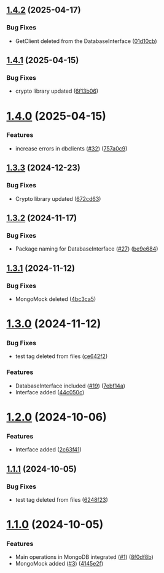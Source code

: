 ## [1.4.2](https://github.com/cristianat98/DBClientGo/compare/v1.4.1...v1.4.2) (2025-04-17)


### Bug Fixes

* GetClient deleted from the DatabaseInterface ([01d10cb](https://github.com/cristianat98/DBClientGo/commit/01d10cb295e30d5a9e12f7432baa7201413feb81))

## [1.4.1](https://github.com/cristianat98/DBClientGo/compare/v1.4.0...v1.4.1) (2025-04-15)


### Bug Fixes

* crypto library updated ([6f13b06](https://github.com/cristianat98/DBClientGo/commit/6f13b0673d376267f0e20a46468cf414987d010b))

# [1.4.0](https://github.com/cristianat98/DBClientGo/compare/v1.3.3...v1.4.0) (2025-04-15)


### Features

* increase errors in dbclients ([#32](https://github.com/cristianat98/DBClientGo/issues/32)) ([757a0c9](https://github.com/cristianat98/DBClientGo/commit/757a0c972255bfdd47635917bc44817ab1311f58))

## [1.3.3](https://github.com/cristianat98/DBClientGo/compare/v1.3.2...v1.3.3) (2024-12-23)


### Bug Fixes

* Crypto library updated ([672cd63](https://github.com/cristianat98/DBClientGo/commit/672cd63dc370889091678818213224483d0fc24b))

## [1.3.2](https://github.com/cristianat98/DBClientGo/compare/v1.3.1...v1.3.2) (2024-11-17)


### Bug Fixes

* Package naming for DatabaseInterface ([#27](https://github.com/cristianat98/DBClientGo/issues/27)) ([be9e684](https://github.com/cristianat98/DBClientGo/commit/be9e684f356ee2db9e790d778f3ba7069f0dd288))

## [1.3.1](https://github.com/cristianat98/DBClientGo/compare/v1.3.0...v1.3.1) (2024-11-12)


### Bug Fixes

* MongoMock deleted ([4bc3ca5](https://github.com/cristianat98/DBClientGo/commit/4bc3ca58b00808f963951e67261f4c9b1bb3e33c))

# [1.3.0](https://github.com/cristianat98/DBClientGo/compare/v1.2.0...v1.3.0) (2024-11-12)


### Bug Fixes

* test tag deleted from files ([ce642f2](https://github.com/cristianat98/DBClientGo/commit/ce642f2645608cbac8d539a3608d1037aea4277b))


### Features

* DatabaseInterface included ([#19](https://github.com/cristianat98/DBClientGo/issues/19)) ([7ebf14a](https://github.com/cristianat98/DBClientGo/commit/7ebf14a448e4e51bf9867b9ecc111dbd42cc1df7))
* Interface added ([44c050c](https://github.com/cristianat98/DBClientGo/commit/44c050c81a1d1d315c60d7e96a3cbbe78c05797b))

# [1.2.0](https://github.com/cristianat98/DBClientGo/compare/v1.1.1...v1.2.0) (2024-10-06)


### Features

* Interface added ([2c63f41](https://github.com/cristianat98/DBClientGo/commit/2c63f411b56a22755d8147f2c8ee531efeb642fd))

## [1.1.1](https://github.com/cristianat98/DBClientGo/compare/v1.1.0...v1.1.1) (2024-10-05)


### Bug Fixes

* test tag deleted from files ([6248f23](https://github.com/cristianat98/DBClientGo/commit/6248f236774a95a1a61e057674c2588b9676da99))

# [1.1.0](https://github.com/cristianat98/DBClientGo/compare/v1.0.0...v1.1.0) (2024-10-05)


### Features

* Main operations in MongoDB integrated ([#1](https://github.com/cristianat98/DBClientGo/issues/1)) ([8f0df8b](https://github.com/cristianat98/DBClientGo/commit/8f0df8b1687d375bdec7a9923c0f7800e3bee0b3))
* MongoMock added ([#3](https://github.com/cristianat98/DBClientGo/issues/3)) ([4145e2f](https://github.com/cristianat98/DBClientGo/commit/4145e2fe1e6f674d68c76c6b598a965af7ed32af))
